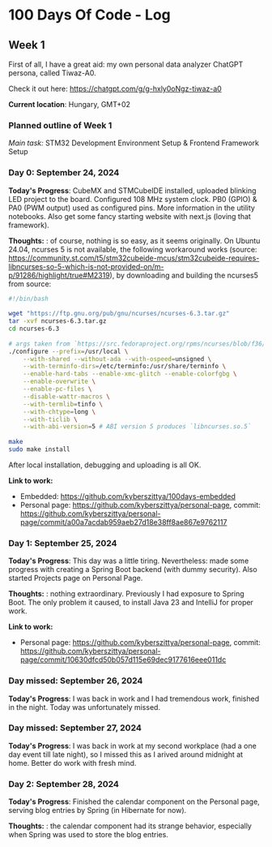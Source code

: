 # 100 Days Of Code - Log

## Week 1

First of all, I have a great aid: my own personal data analyzer ChatGPT persona, called Tiwaz-A0. 

Check it out here: https://chatgpt.com/g/g-hxly0oNgz-tiwaz-a0

__Current location__: Hungary, GMT+02

### Planned outline of Week 1

_Main task:_ STM32 Development Environment Setup & Frontend Framework Setup

### Day 0: September 24, 2024

**Today's Progress**: CubeMX and STMCubeIDE installed, uploaded blinking LED project to the board. Configured 108 MHz system clock. PB0 (GPIO) & PA0 (PWM output) used as configured pins. More information in the utility notebooks. Also get some fancy starting website with next.js (loving that framework).

**Thoughts:** : of course, nothing is so easy, as it seems originally. On Ubuntu 24.04, ncurses 5 is not available, the following workaround works (source: https://community.st.com/t5/stm32cubeide-mcus/stm32cubeide-requires-libncurses-so-5-which-is-not-provided-on/m-p/91286/highlight/true#M2319), by downloading and building the ncurses5 from source:
```bash
#!/bin/bash
 
wget "https://ftp.gnu.org/pub/gnu/ncurses/ncurses-6.3.tar.gz"
tar -xvf ncurses-6.3.tar.gz
cd ncurses-6.3
 
# args taken from `https://src.fedoraproject.org/rpms/ncurses/blob/f36/f/STAGE2-ncurses`
./configure --prefix=/usr/local \
    --with-shared --without-ada --with-ospeed=unsigned \
    --with-terminfo-dirs=/etc/terminfo:/usr/share/terminfo \
    --enable-hard-tabs --enable-xmc-glitch --enable-colorfgbg \
    --enable-overwrite \
    --enable-pc-files \
    --disable-wattr-macros \
    --with-termlib=tinfo \
    --with-chtype=long \
    --with-ticlib \
    --with-abi-version=5 # ABI version 5 produces `libncurses.so.5`
 
make
sudo make install
```
After local installation, debugging and uploading is all OK.

**Link to work:**
- Embedded: https://github.com/kyberszittya/100days-embedded
- Personal page: https://github.com/kyberszittya/personal-page, commit: https://github.com/kyberszittya/personal-page/commit/a00a7acdab959aeb27d18e38ff8ae867e9762117


### Day 1: September 25, 2024

**Today's Progress**: This day was a little tiring. Nevertheless: made some progress with creating a Spring Boot backend (with dummy security). Also started Projects page on Personal Page.

**Thoughts:** : nothing extraordinary. Previously I had exposure to Spring Boot. The only problem it caused, to install Java 23 and IntelliJ for proper work.


**Link to work:**
- Personal page: https://github.com/kyberszittya/personal-page, commit: https://github.com/kyberszittya/personal-page/commit/10630dfcd50b057d115e69dec9177616eee011dc


### Day missed: September 26, 2024

**Today's Progress**: I was back in work and I had tremendous work, finished in the night. Today was unfortunately missed.

### Day missed: September 27, 2024

**Today's Progress**: I was back in work at my second workplace (had a one day event till late night), so I missed this as I arived around midnight at home. Better do work with fresh mind.

### Day 2: September 28, 2024

**Today's Progress**: Finished the calendar component on the Personal page, serving blog entries by Spring (in Hibernate for now).

**Thoughts:** : the calendar component had its strange behavior, especially when Spring was used to store the blog entries. 
